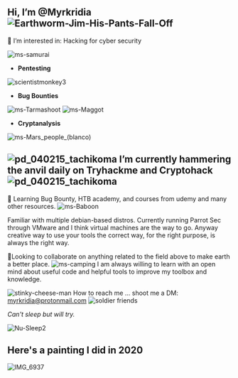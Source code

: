 Hi, I’m @Myrkridia ![Earthworm-Jim-His-Pants-Fall-Off](https://user-images.githubusercontent.com/88998826/135731766-502ccff0-7f93-4271-8ca1-19076476ed21.gif)
-
👀 I’m interested in: Hacking for cyber security

![ms-samurai](https://user-images.githubusercontent.com/88998826/136473827-10b14f73-ca63-43de-b787-afa61f5f518a.png)

- **Pentesting**

![scientistmonkey3](https://user-images.githubusercontent.com/88998826/136462990-46d2e2a5-f5f1-414b-b8c1-3b1475fd1aa6.gif)

- **Bug Bounties**

![ms-Tarmashoot](https://user-images.githubusercontent.com/88998826/135745500-f3d2bdef-380b-4950-bab4-691d8fcaad5a.gif) ![ms-Maggot](https://user-images.githubusercontent.com/88998826/135745548-910d2ef4-a7b3-4bee-bbfb-0920cf077a1a.gif)

- **Cryptanalysis**

![ms-Mars_people_(blanco)](https://user-images.githubusercontent.com/88998826/136474452-550ff2d2-ff09-4875-a14b-7912916a1cc9.gif)

![pd_040215_tachikoma](https://user-images.githubusercontent.com/88998826/135747444-b486d062-7159-4009-ba4f-3a3fbae43f75.png) I’m currently hammering the anvil daily on Tryhackme and Cryptohack ![pd_040215_tachikoma](https://user-images.githubusercontent.com/88998826/135747444-b486d062-7159-4009-ba4f-3a3fbae43f75.png) 
-

🐛 Learning Bug Bounty, HTB academy, and courses from udemy and many other resources. ![ms-Baboon](https://user-images.githubusercontent.com/88998826/136474582-e4807ef5-f377-4e79-b724-a88d5791bb2d.gif)

 Familiar with multiple debian-based distros. Currently running Parrot Sec through VMware and I think virtual machines are the way to go. Anyway creative way to use your tools the correct way, for the right purpose, is always the right way. 

🔧Looking to collaborate on anything related to the field above to make earth a better place. ![ms-camping](https://user-images.githubusercontent.com/88998826/135746214-23309b2a-f18d-4a08-b881-73125f2d3e0a.gif)
I am always willing to learn with an open mind about useful code and helpful tools to improve my toolbox and knowledge.



![stinky-cheese-man](https://user-images.githubusercontent.com/88998826/137439570-592ec6d5-ee9e-4b1f-9e28-493f490cc154.gif) How to reach me ... shoot me a DM: myrkridia@protonmail.com ![soldier friends](https://user-images.githubusercontent.com/88998826/136473525-297d613d-93eb-4c87-aa76-8f307032aff8.png)




*Can't sleep but will try.*

![Nu-Sleep2](https://user-images.githubusercontent.com/88998826/135747222-b54d0fb4-547e-4c71-ba8e-0520d9a8c222.gif)


Here's a painting I did in 2020
-
![IMG_6937](https://user-images.githubusercontent.com/88998826/136474847-df17b7c7-1049-4149-9e92-df64938aca98.jpg)







<!---
Myrkridia/Myrkridia is a ✨ special ✨ repository because its `README.md` (this file) appears on your GitHub profile.
You can click the Preview link to take a look at your changes.
--->
